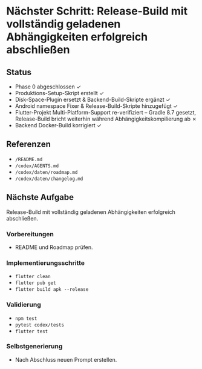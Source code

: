 # Nächster Schritt: Release-Build mit vollständig geladenen Abhängigkeiten erfolgreich abschließen

## Status
- Phase 0 abgeschlossen ✓
- Produktions-Setup-Skript erstellt ✓
- Disk-Space-Plugin ersetzt & Backend-Build-Skripte ergänzt ✓
- Android namespace Fixer & Release-Build-Skripte hinzugefügt ✓
- Flutter-Projekt Multi-Platform-Support re-verifiziert – Gradle 8.7 gesetzt, Release-Build bricht weiterhin während Abhängigkeitskompilierung ab ✗
- Backend Docker-Build korrigiert ✓

## Referenzen
- `/README.md`
- `/codex/AGENTS.md`
- `/codex/daten/roadmap.md`
- `/codex/daten/changelog.md`

## Nächste Aufgabe
Release-Build mit vollständig geladenen Abhängigkeiten erfolgreich abschließen.

### Vorbereitungen
- README und Roadmap prüfen.

### Implementierungsschritte
- `flutter clean`
- `flutter pub get`
- `flutter build apk --release`

### Validierung
- `npm test`
- `pytest codex/tests`
- `flutter test`

### Selbstgenerierung
- Nach Abschluss neuen Prompt erstellen.
